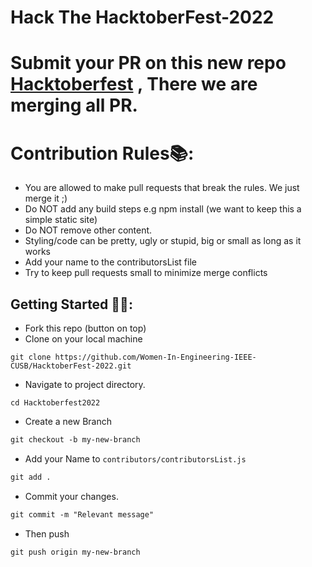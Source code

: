 # Hack The HacktoberFest-2022
# Submit your PR on this new repo [Hacktoberfest](https://github.com/Women-In-Engineering-IEEE-CUSB/HacktoberFest-2022) , There we are merging all PR. 

# Contribution Rules📚:

- You are allowed to make pull requests that break the rules. We just merge it ;)
- Do NOT add any build steps e.g npm install (we want to keep this a simple static site)
- Do NOT remove other content.
- Styling/code can be pretty, ugly or stupid, big or small as long as it works
- Add your name to the contributorsList file
- Try to keep pull requests small to minimize merge conflicts

## Getting Started 🤩🤗:

- Fork this repo (button on top)
- Clone on your local machine

```terminal
git clone https://github.com/Women-In-Engineering-IEEE-CUSB/HacktoberFest-2022.git
```
- Navigate to project directory.
```terminal
cd Hacktoberfest2022
```

- Create a new Branch

```markdown
git checkout -b my-new-branch
```
- Add your Name to `contributors/contributorsList.js`
```markdown
git add .
```
- Commit your changes.

```markdown
git commit -m "Relevant message"
```
- Then push 
```markdown
git push origin my-new-branch
```
